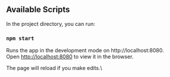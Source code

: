 ## Available Scripts

In the project directory, you can run:

### `npm start`

Runs the app in the development mode on http://localhost:8080.\
Open [http://localhost:8080](http://localhost:8080) to view it in the browser.

The page will reload if you make edits.\